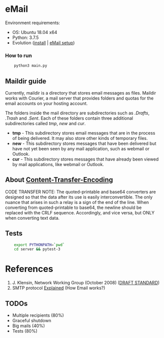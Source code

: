 # eMail
Environment requirements:
+ OS: Ubuntu 18.04 x64
+ Python: 3.7.5
+ Evolution ([install](https://rc.partners.org/kb/article/2702) | [eMail setup](https://askubuntu.com/questions/51467/how-do-i-setup-an-email-account-in-evolution))

### How to run
```sh
    python3 main.py
```

## Maildir guide
Currently, maildir is a directory that stores email messages as files. Maildir works with Courier, a mail server that provides folders and quotas for the email accounts on your hosting account.

The folders inside the mail directory are subdirectories such as *.Drafts*, *.Trash* and *.Sent*. Each of these folders contain three additional subdirectories called *tmp*, *new* and *cur*.

+ **tmp** - This subdirectory stores email messages that are in the process of being delivered. It may also store other kinds of temporary files.
+ **new** - This subdirectory stores messages that have been delivered but have not yet been seen by any mail application, such as webmail or Outlook.
+ **cur** - This subdirectory stores messages that have already been viewed by mail applications, like webmail or Outlook.

## About [Content-Transfer-Encoding](https://github.com/VitalyVen/smtp-course-work/issues/6)
CODE TRANSFER NOTE: The quoted-printable and base64 converters are designed so that the data after its use is easily interconvertible. The only nuance that arises in such a relay is a sign of the end of the line. When converting from quoted-printable to base64, the newline should be replaced with the CRLF sequence. Accordingly, and vice versa, but ONLY when converting text data.

## Tests 
```sh
    export PYTHONPATH=`pwd`
    cd server && pytest-3
```

# References
1. J. Klensin, Network Working Group (October 2008) ([DRAFT STANDARD](https://tools.ietf.org/html/rfc5321))
2. SMTP protocol [Explained](https://www.afternerd.com/blog/smtp/) (How Email works?)

## TODOs
+ Multiple recipients (80%)
+ Graceful shutdown
+ Big mails (40%)
+ Tests (80%)